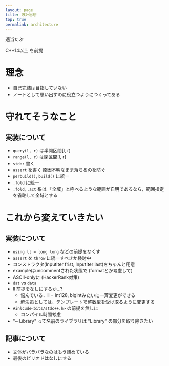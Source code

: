 ```yaml
---
layout: page
title: 設計思想
top: true
permalink: architecture
---
```


適当たぷ

C++14以上 を前提

# 理念

* 自己完結は目指していない
* ノートとして思い出すのに役立つようにつくってある

# 守れてそうなこと

## 実装について

* `query(l, r)` は半開区間[l, r)
* `range(l, r)` は閉区間[l, r]
* `std::` 書く
* `assert` を書く 原因不明なまま落ちるのを防ぐ
* `perbuild()`, `build()` に統一
* `.fold` に統一
* `.fold`, `.act` 系は 「全域」と呼べるような範囲が自明であるなら，範囲指定を省略して全域とする

# これから変えていきたい

## 実装について

* `using ll = long long` などの前提をなくす
* `assert` を `throw` に統一すべきか検討中
* コンストラクタ(InputIter frist, InputIter last)をちゃんと用意
* exampleはuncommentされた状態で (formatとか考慮して)
* ASCII-onlyに (HackerRank対策)
* `dat` vs `data`
* ll 前提をなしにするか...?
  * 悩んでいる．ll = int128, bigintみたいに一斉変更ができる
  * 解決策としては，テンプレートで整数型を受け取るように変更する
* `#inlcude<bits/stdc++.h>` の前提を無しに
  * コンパイル時間考慮
* "~ Library" って名前のライブラリは "Library" の部分を取り除きたい

## 記事について

* 文体がバラバラなのはもう諦めている
* 最後のピリオドはなしにする

